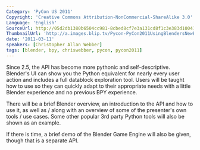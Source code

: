 ```yaml
---
Category: 'PyCon US 2011'
Copyright: 'Creative Commons Attribution-NonCommercial-ShareAlike 3.0'
Language: 'English'
SourceUrl: http://05d2db1380b6504cc981-8cbed8cf7e3a131cd8f1c3e383d10041.r93.cf2.rackcdn.com/pycon-us-2011/411_using-blender-s-new-bpy-python-api.mp4
ThumbnailUrl: 'http://a.images.blip.tv/Pycon-PyCon2011UsingBlendersNewBPYPythonAPI450.png'
date: '2011-03-11'
speakers: [Christopher Allan Webber]
tags: [blender, bpy, chriswebber, pycon, pycon2011]
---
```

Since 2.5, the API has become more pythonic and self-descriptive. Blender's UI
can show you the Python equivalent for nearly every user action and includes a
full datablock exploration tool. Users will be taught how to use so they can
quickly adapt to their appropriate needs with a little Blender experience and
no previous BPY experience.

There will be a brief Blender overview, an introduction to the API and how to
use it, as well as / along with an overview of some of the presenter's own
tools / use cases. Some other popular 3rd party Python tools will also be
shown as an example.

If there is time, a brief demo of the Blender Game Engine will also be given,
though that is a separate API.

